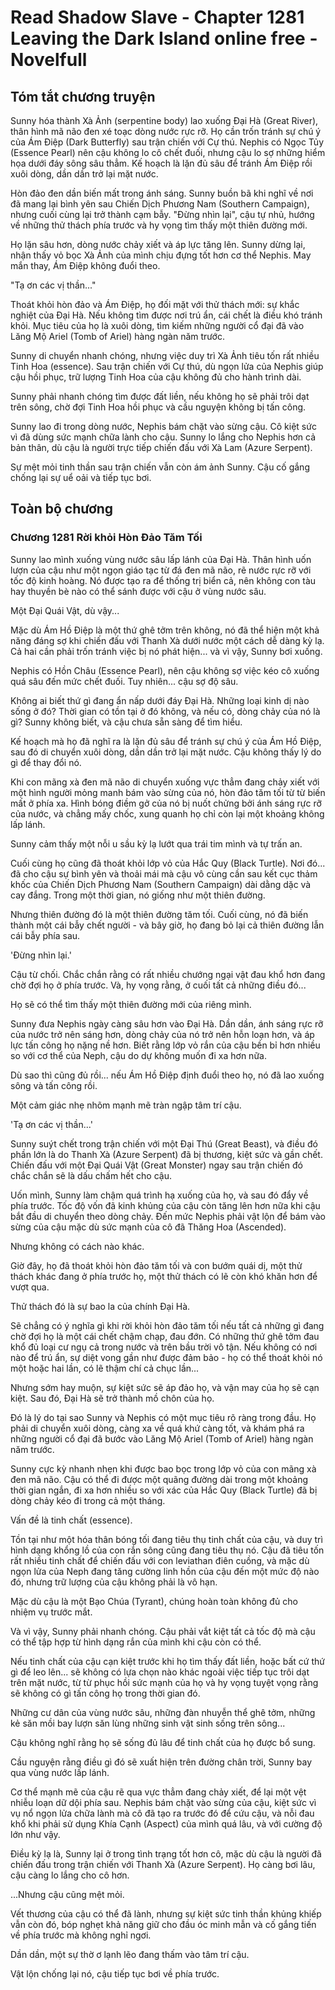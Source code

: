 # Read Shadow Slave - Chapter 1281 Leaving the Dark Island online free - Novelfull

## Tóm tắt chương truyện

Sunny hóa thành Xà Ảnh (serpentine body) lao xuống Đại Hà (Great River), thân hình mã não đen xé toạc dòng nước rực rỡ. Họ cần trốn tránh sự chú ý của Ám Điệp (Dark Butterfly) sau trận chiến với Cự thú. Nephis có Ngọc Tủy (Essence Pearl) nên cậu không lo cô chết đuối, nhưng cậu lo sợ những hiểm họa dưới đáy sông sâu thẳm. Kế hoạch là lặn đủ sâu để tránh Ám Điệp rồi xuôi dòng, dần dần trở lại mặt nước.

Hòn đảo đen dần biến mất trong ánh sáng. Sunny buồn bã khi nghĩ về nơi đã mang lại bình yên sau Chiến Dịch Phương Nam (Southern Campaign), nhưng cuối cùng lại trở thành cạm bẫy. "Đừng nhìn lại", cậu tự nhủ, hướng về những thử thách phía trước và hy vọng tìm thấy một thiên đường mới.

Họ lặn sâu hơn, dòng nước chảy xiết và áp lực tăng lên. Sunny dừng lại, nhận thấy vỏ bọc Xà Ảnh của mình chịu đựng tốt hơn cơ thể Nephis. May mắn thay, Ám Điệp không đuổi theo.

"Tạ ơn các vị thần..."

Thoát khỏi hòn đảo và Ám Điệp, họ đối mặt với thử thách mới: sự khắc nghiệt của Đại Hà. Nếu không tìm được nơi trú ẩn, cái chết là điều khó tránh khỏi. Mục tiêu của họ là xuôi dòng, tìm kiếm những người cổ đại đã vào Lăng Mộ Ariel (Tomb of Ariel) hàng ngàn năm trước.

Sunny di chuyển nhanh chóng, nhưng việc duy trì Xà Ảnh tiêu tốn rất nhiều Tinh Hoa (essence). Sau trận chiến với Cự thú, dù ngọn lửa của Nephis giúp cậu hồi phục, trữ lượng Tinh Hoa của cậu không đủ cho hành trình dài.

Sunny phải nhanh chóng tìm được đất liền, nếu không họ sẽ phải trôi dạt trên sông, chờ đợi Tinh Hoa hồi phục và cầu nguyện không bị tấn công.

Sunny lao đi trong dòng nước, Nephis bám chặt vào sừng cậu. Cô kiệt sức vì đã dùng sức mạnh chữa lành cho cậu. Sunny lo lắng cho Nephis hơn cả bản thân, dù cậu là người trực tiếp chiến đấu với Xà Lam (Azure Serpent).

Sự mệt mỏi tinh thần sau trận chiến vẫn còn ám ảnh Sunny. Cậu cố gắng chống lại sự uể oải và tiếp tục bơi.

## Toàn bộ chương

### Chương 1281 Rời khỏi Hòn Đảo Tăm Tối

Sunny lao mình xuống vùng nước sâu lấp lánh của Đại Hà. Thân hình uốn lượn của cậu như một ngọn giáo tạc từ đá đen mã não, rẽ nước rực rỡ với tốc độ kinh hoàng. Nó được tạo ra để thống trị biển cả, nên không con tàu hay thuyền bè nào có thể sánh được với cậu ở vùng nước sâu.

Một Đại Quái Vật, dù vậy...

Mặc dù Ám Hồ Điệp là một thứ ghê tởm trên không, nó đã thể hiện một khả năng đáng sợ khi chiến đấu với Thanh Xà dưới nước một cách dễ dàng kỳ lạ. Cả hai cần phải trốn tránh việc bị nó phát hiện... và vì vậy, Sunny bơi xuống.

Nephis có Hồn Châu (Essence Pearl), nên cậu không sợ việc kéo cô xuống quá sâu đến mức chết đuối. Tuy nhiên... cậu sợ độ sâu.

Không ai biết thứ gì đang ẩn nấp dưới đáy Đại Hà. Những loại kinh dị nào sống ở đó? Thời gian có tồn tại ở đó không, và nếu có, dòng chảy của nó là gì? Sunny không biết, và cậu chưa sẵn sàng để tìm hiểu.

Kế hoạch mà họ đã nghĩ ra là lặn đủ sâu để tránh sự chú ý của Ám Hồ Điệp, sau đó di chuyển xuôi dòng, dần dần trở lại mặt nước. Cậu không thấy lý do gì để thay đổi nó.

Khi con mãng xà đen mã não di chuyển xuống vực thẳm đang chảy xiết với một hình người mỏng manh bám vào sừng của nó, hòn đảo tăm tối từ từ biến mất ở phía xa. Hình bóng điềm gở của nó bị nuốt chửng bởi ánh sáng rực rỡ của nước, và chẳng mấy chốc, xung quanh họ chỉ còn lại một khoảng không lấp lánh.

Sunny cảm thấy một nỗi u sầu kỳ lạ lướt qua trái tim mình và tự trấn an.

Cuối cùng họ cũng đã thoát khỏi lớp vỏ của Hắc Quy (Black Turtle). Nơi đó... đã cho cậu sự bình yên và thoải mái mà cậu vô cùng cần sau kết cục thảm khốc của Chiến Dịch Phương Nam (Southern Campaign) dài dằng dặc và cay đắng. Trong một thời gian, nó giống như một thiên đường.

Nhưng thiên đường đó là một thiên đường tăm tối. Cuối cùng, nó đã biến thành một cái bẫy chết người - và bây giờ, họ đang bỏ lại cả thiên đường lẫn cái bẫy phía sau.

'Đừng nhìn lại.'

Cậu từ chối. Chắc chắn rằng có rất nhiều chướng ngại vật đau khổ hơn đang chờ đợi họ ở phía trước. Và, hy vọng rằng, ở cuối tất cả những điều đó...

Họ sẽ có thể tìm thấy một thiên đường mới của riêng mình.

Sunny đưa Nephis ngày càng sâu hơn vào Đại Hà. Dần dần, ánh sáng rực rỡ của nước trở nên sáng hơn, dòng chảy của nó trở nên hỗn loạn hơn, và áp lực tấn công họ nặng nề hơn. Biết rằng lớp vỏ rắn của cậu bền bỉ hơn nhiều so với cơ thể của Neph, cậu do dự không muốn đi xa hơn nữa.

Dù sao thì cũng đủ rồi... nếu Ám Hồ Điệp định đuổi theo họ, nó đã lao xuống sông và tấn công rồi.

Một cảm giác nhẹ nhõm mạnh mẽ tràn ngập tâm trí cậu.

'Tạ ơn các vị thần...'

Sunny suýt chết trong trận chiến với một Đại Thú (Great Beast), và điều đó phần lớn là do Thanh Xà (Azure Serpent) đã bị thương, kiệt sức và gần chết. Chiến đấu với một Đại Quái Vật (Great Monster) ngay sau trận chiến đó chắc chắn sẽ là dấu chấm hết cho cậu.

Uốn mình, Sunny làm chậm quá trình hạ xuống của họ, và sau đó đẩy về phía trước. Tốc độ vốn đã kinh khủng của cậu còn tăng lên hơn nữa khi cậu bắt đầu di chuyển theo dòng chảy. Đến mức Nephis phải vật lộn để bám vào sừng của cậu mặc dù sức mạnh của cô đã Thăng Hoa (Ascended).

Nhưng không có cách nào khác.

Giờ đây, họ đã thoát khỏi hòn đảo tăm tối và con bướm quái dị, một thử thách khác đang ở phía trước họ, một thử thách có lẽ còn khó khăn hơn để vượt qua.

Thử thách đó là sự bao la của chính Đại Hà.

Sẽ chẳng có ý nghĩa gì khi rời khỏi hòn đảo tăm tối nếu tất cả những gì đang chờ đợi họ là một cái chết chậm chạp, đau đớn. Có những thứ ghê tởm đau khổ đủ loại cư ngụ cả trong nước và trên bầu trời vô tận. Nếu không có nơi nào để trú ẩn, sự diệt vong gần như được đảm bảo - họ có thể thoát khỏi nó một hoặc hai lần, có lẽ thậm chí cả chục lần...

Nhưng sớm hay muộn, sự kiệt sức sẽ áp đảo họ, và vận may của họ sẽ cạn kiệt. Sau đó, Đại Hà sẽ trở thành mồ chôn của họ.

Đó là lý do tại sao Sunny và Nephis có một mục tiêu rõ ràng trong đầu. Họ phải di chuyển xuôi dòng, càng xa về quá khứ càng tốt, và khám phá ra những người cổ đại đã bước vào Lăng Mộ Ariel (Tomb of Ariel) hàng ngàn năm trước.

Sunny cực kỳ nhanh nhẹn khi được bao bọc trong lớp vỏ của con mãng xà đen mã não. Cậu có thể đi được một quãng đường dài trong một khoảng thời gian ngắn, đi xa hơn nhiều so với xác của Hắc Quy (Black Turtle) đã bị dòng chảy kéo đi trong cả một tháng.

Vấn đề là tinh chất (essence).

Tồn tại như một hóa thân bóng tối đang tiêu thụ tinh chất của cậu, và duy trì hình dạng khổng lồ của con rắn sông cũng đang tiêu thụ nó. Cậu đã tiêu tốn rất nhiều tinh chất để chiến đấu với con leviathan điên cuồng, và mặc dù ngọn lửa của Neph đang tăng cường linh hồn của cậu đến một mức độ nào đó, nhưng trữ lượng của cậu không phải là vô hạn.

Mặc dù cậu là một Bạo Chúa (Tyrant), chúng hoàn toàn không đủ cho nhiệm vụ trước mắt.

Và vì vậy, Sunny phải nhanh chóng. Cậu phải vắt kiệt tất cả tốc độ mà cậu có thể tập hợp từ hình dạng rắn của mình khi cậu còn có thể.

Nếu tinh chất của cậu cạn kiệt trước khi họ tìm thấy đất liền, hoặc bất cứ thứ gì để leo lên... sẽ không có lựa chọn nào khác ngoài việc tiếp tục trôi dạt trên mặt nước, từ từ phục hồi sức mạnh của họ và hy vọng tuyệt vọng rằng sẽ không có gì tấn công họ trong thời gian đó.

Những cư dân của vùng nước sâu, những đàn nhuyễn thể ghê tởm, những kẻ săn mồi bay lượn săn lùng những sinh vật sinh sống trên sông...

Cậu không nghĩ rằng họ sẽ sống đủ lâu để tinh chất của họ được bổ sung.

Cầu nguyện rằng điều gì đó sẽ xuất hiện trên đường chân trời, Sunny bay qua vùng nước lấp lánh.

Cơ thể mạnh mẽ của cậu rẽ qua vực thẳm đang chảy xiết, để lại một vệt nhiễu loạn dữ dội phía sau. Nephis bám chặt vào sừng của cậu, kiệt sức vì vụ nổ ngọn lửa chữa lành mà cô đã tạo ra trước đó để cứu cậu, và nỗi đau khổ khi phải sử dụng Khía Cạnh (Aspect) của mình quá lâu, và với cường độ lớn như vậy.

Điều kỳ lạ là, Sunny lại ở trong tình trạng tốt hơn cô, mặc dù cậu là người đã chiến đấu trong trận chiến với Thanh Xà (Azure Serpent). Họ càng bơi lâu, cậu càng lo lắng cho cô hơn.

...Nhưng cậu cũng mệt mỏi.

Vết thương của cậu có thể đã lành, nhưng sự kiệt sức tinh thần khủng khiếp vẫn còn đó, bóp nghẹt khả năng giữ cho đầu óc minh mẫn và cố gắng tiến về phía trước mà không nghỉ ngơi.

Dần dần, một sự thờ ơ lạnh lẽo đang thấm vào tâm trí cậu.

Vật lộn chống lại nó, cậu tiếp tục bơi về phía trước.